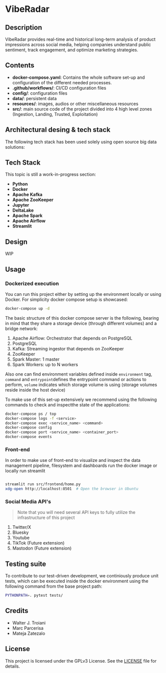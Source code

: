 # VibeRadar 

## Description 

VibeRadar provides real-time and historical long-term analysis of product impressions across social media, helping companies understand public sentiment, track engagement, and optimize marketing strategies.

## Contents

- **docker-compose.yaml**: Contains the whole software set-up and configuration of the different needed processes.
- **.github/workflows/**: CI/CD configuration files
- **config/**: configuration files 
- **data/**: persistent data 
- **resources/**: images, audios or other miscellaneous resources
- **src/**: main source code of the project divided into 4 high level zones (Ingestion, Landing, Trusted, Exploitation)


## Architectural desing & tech stack

The following tech stack has been used solely using open source big data solutions:

## Tech Stack
This topic is still a work-in-progress section:

- **Python**
- **Docker** 
- **Apache Kafka**
- **Apache ZooKeeper**
- **Jupyter**
- **DeltaLake**
- **Apache Spark**
- **Apache Airflow**
- **Streamlit**

## Design 

WIP


## Usage

### Dockerized execution

You can run this project either by setting up the environment locally or using Docker. For simplicity docker compose setup is showcased:

```sh
docker-compose up -d
```

The basic structure of this docker compose server is the following, bearing in mind that they share a storage device (through different volumes) and a bridge network:
1. Apache Airflow: Orchestrator that depends on PostgreSQL
2. PostgreSQL
3. Kafka: Streaming ingestor that depends on ZooKeeper
4. ZooKeeper
5. Spark Master: 1 master
6. Spark Workers: up to N workers

Also one can find environment variables defined inside `environment` tag,  `command` and `entrypoint`defines the entrypoint command or actions to perform, `volume` indicates which storage volume is using (storage volumes reside inside the host device)

To make use of this set-up extensively we recommend using the following commands to check and inspectthe state of the applications:

```sh
docker-compose ps / top
docker-compose logs -f <service>
docker-compose exec <service_name> <command>
docker-compose config
docker-compose port <service_name> <container_port>
docker-compose events
```

### Front-end 

In order to make use of front-end to visualize and inspect the data management pipeline, filesystem and dashboards run the docker image or locally run streamlit

```sh

streamlit run src/frontend/home.py
xdg-open http://localhost:8501  # Open the browser in Ubuntu
```

### Social Media API's

> Note that you will need several API keys to fully utilize the infrastructure of this project

1. Twitter/X 
2. Bluesky
3. Youtube 
4. TikTok (Future extension)
5. Mastodon (Future extension)

## Testing suite

To contribute to our test-driven development, we continiously produce unit tests, which can be executed inside the docker environment using the following command from the base project path:

```sh
PYTHONPATH=. pytest tests/
```



## Credits

- Walter J. Troiani 
- Marc Parcerisa
- Mateja Zatezalo

## License 

This project is licensed under the GPLv3 License. See the [LICENSE](../LICENSE) file for details.

